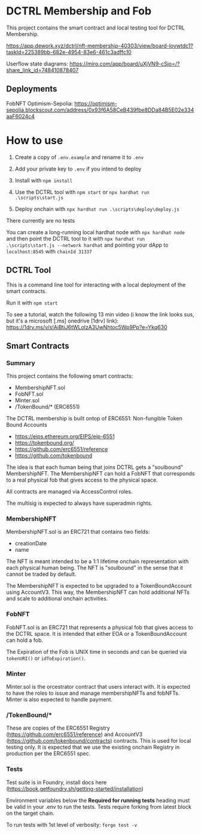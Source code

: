 # DCTRL Membership and Fob 

This project contains the smart contract and local testing tool for DCTRL Membership.

https://app.dework.xyz/dctrl/nft-membership-40303/view/board-loywtdc1?taskId=225389bb-682e-4954-83e6-461c3adffc10

Userflow state diagrams: https://miro.com/app/board/uXjVN9-cSjo=/?share_link_id=748410878407

## Deployments
FobNFT Optimism-Sepolia: https://optimism-sepolia.blockscout.com/address/0x93f6A58CeB439fbe8DDa84B5E02e334aaF6024c4

# How to use
1. Create a copy of `.env.example` and rename it to `.env`
2. Add your private key to `.env` if you intend to deploy
3. Install with `npm install`

4. Use the DCTRL tool with `npm start` or `npx hardhat run .\scripts\start.js`

5. Deploy onchain with `npx hardhat run .\scripts\deploy\deploy.js`

There currently are no tests


You can create a long-running local hardhat node with `npx hardhat node` and then point the DCTRL tool to it with `npx hardhat run .\scripts\start.js --network hardhat` and pointing your dApp to `localhost:8545` with `chainId 31337`

## DCTRL Tool
This is a command line tool for interacting with a local deployment of the smart contracts.

Run it with `npm start`

To see a tutorial, watch the following 13 min video (i know the link looks sus, but it's a microsoft [.ms] onedrive [1drv] link): https://1drv.ms/v/s!AiBtiJ6tWLolzA3UwNhtoc5Wp9Pp?e=Ykq630

## Smart Contracts
### Summary
This project contains the following smart contracts:
- MembershipNFT.sol
- FobNFT.sol
- Minter.sol
- /TokenBound/* (ERC6551)

The DCTRL membership is built ontop of ERC6551: Non-fungible Token Bound Accounts
- https://eips.ethereum.org/EIPS/eip-6551
- https://tokenbound.org/
- https://github.com/erc6551/reference
- https://github.com/tokenbound

The idea is that each human being that joins DCTRL gets a "soulbound" MembershipNFT. The MembershipNFT can hold a FobNFT that corresponds to a real physical fob that gives access to the physical space. 

All contracts are managed via AccessControl roles.

The multisig is expected to always have superadmin rights.

### MembershipNFT
MembershipNFT.sol is an ERC721 that contains two fields:
- creationDate
- name

The NFT is meant intended to be a 1:1 lifetime onchain representation with each physical human being. The NFT is "soulbound" in the sense that it cannot be traded by default.

The MembershipNFT is expected to be upgraded to a TokenBoundAccount using AccountV3. This way, the MembershipNFT can hold additional NFTs and scale to additional onchain activities.

### FobNFT
FobNFT.sol is an ERC721 that represents a physical fob that gives access to the DCTRL space. It is intended that either EOA or a TokenBoundAccount can hold a fob.

The Expiration of the Fob is UNIX time in seconds and can be queried via `tokenURI()` or `idToExpiration()`.

### Minter
Minter.sol is the orcestrator contract that users interact with. It is expected to have the roles to issue and manage membershipNFTs and fobNFTs. Minter is also expected to handle payment.

### /TokenBound/*

These are copies of the ERC6551 Registry (https://github.com/erc6551/reference) and AccountV3 (https://github.com/tokenbound/contracts) contracts. This is used for local testing only. It is expected that we use the existing onchain Registry in production per the ERC6551 spec.

### Tests
Test suite is in Foundry, install docs here (https://book.getfoundry.sh/getting-started/installation)

 Environment variables below the **Required for running tests** heading must be valid in your .env to run the tests. Tests require forking from latest block on the target chain.

To run tests with 1st level of verbosity:
`forge test -v`
